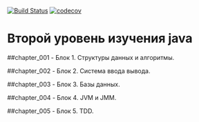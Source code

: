 [![Build Status](https://travis-ci.com/coffeeturbo/job4j_design.svg?branch=master)](https://travis-ci.com/coffeeturbo/job4j_design)
[![codecov](https://codecov.io/gh/coffeeturbo/job4j_design/branch/master/graph/badge.svg)](https://codecov.io/gh/coffeeturbo/job4j_design)
# Второй уровень изучения java 
##chapter_001 - Блок 1. Структуры данных и алгоритмы.

##сhapter_002 - Блок 2. Система ввода вывода.

##chapter_003 - Блок 3. Базы данных.

##chapter_004 - Блок 4. JVM и JMM.

##chapter_005 - Блок 5. TDD.